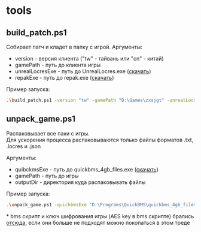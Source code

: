 # tools

## build_patch.ps1

Собирает патч и кладет в папку с игрой. Аргументы:
- version - версия клиента ("tw" - тайвань или "cn" - китай)
- gamePath - путь до клиента игры
- unrealLocresExe - путь до UnrealLocres.exe ([скачать](https://github.com/akintos/UnrealLocres/releases))
- repakExe - путь до repak.exe ([скачать](https://github.com/trumank/repak/releases))

Пример запуска:
```bash
.\build_patch.ps1 -version "tw" -gamePath "D:\Games\zxsjgt" -unrealLocresExe "D:\Programs\UnrealLocres\UnrealLocres.exe" -repakExe "D:\Programs\repak\repak.exe"
```

## unpack_game.ps1

Распаковывает все паки с игры.
<br>Для ускорения процесса распаковываются только файлы форматов .txt, .locres и .json

Аргументы:
- quibckmsExe - путь до quickbms_4gb_files.exe ([скачать](https://github.com/LittleBigBug/QuickBMS/releases))
- gamePath - путь до игры
- outputDir - директория куда распаковывать файлы

Пример запуска:
```bash
.\unpack_game.ps1 -quickbmsExe "D:\Programs\QuickBMS\quickbms_4gb_files.exe" -gamePath "D:\Games\zxsjgt" -outputDir "D:\JD_Russian\JDUnpacked"
```

\* bms скрипт и ключ шифрования игры (AES key в bms скрипте) брались [отсюда](https://cs.rin.ru/forum/viewtopic.php?f=10&t=100672), если они больше не подходят можно покопаться в этом треде
